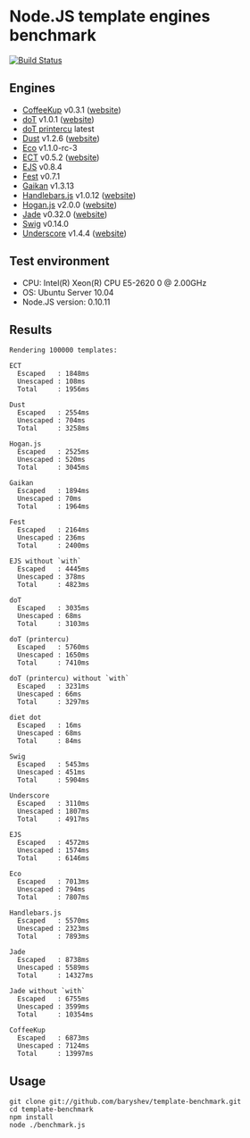# Node.JS template engines benchmark
[![Build Status](https://api.travis-ci.org/philippsimon/template-benchmark.png)](https://travis-ci.org/philippsimon/template-benchmark)

## Engines

- [CoffeeKup](https://github.com/mauricemach/coffeekup) v0.3.1 ([website](http://coffeekup.org/))
- [doT](https://github.com/olado/doT) v1.0.1 ([website](http://olado.github.com/doT/))
- [doT printercu](https://github.com/printercu/doT) latest
- [Dust](https://github.com/linkedin/dustjs) v1.2.6 ([website](http://linkedin.github.com/dustjs/))
- [Eco](https://github.com/sstephenson/eco) v1.1.0-rc-3
- [ECT](https://github.com/baryshev/ect) v0.5.2 ([website](http://ectjs.com/))
- [EJS](https://github.com/visionmedia/ejs) v0.8.4
- [Fest](https://github.com/mailru/fest) v0.7.1
- [Gaikan](https://github.com/Deathspike/gaikan) v1.3.13
- [Handlebars.js](https://github.com/wycats/handlebars.js/) v1.0.12 ([website](http://handlebarsjs.com/))
- [Hogan.js](https://github.com/twitter/hogan.js) v2.0.0 ([website](http://twitter.github.com/hogan.js/))
- [Jade](https://github.com/visionmedia/jade) v0.32.0 ([website](http://jade-lang.com/))
- [Swig](https://github.com/paularmstrong/swig) v0.14.0
- [Underscore](https://github.com/documentcloud/underscore) v1.4.4 ([website](http://underscorejs.org/))

## Test environment

- CPU: Intel(R) Xeon(R) CPU E5-2620 0 @ 2.00GHz
- OS: Ubuntu Server 10.04
- Node.JS version: 0.10.11

## Results

	Rendering 100000 templates:

	ECT
	  Escaped   : 1848ms
	  Unescaped : 108ms
	  Total     : 1956ms

	Dust
	  Escaped   : 2554ms
	  Unescaped : 704ms
	  Total     : 3258ms

	Hogan.js
	  Escaped   : 2525ms
	  Unescaped : 520ms
	  Total     : 3045ms

	Gaikan
	  Escaped   : 1894ms
	  Unescaped : 70ms
	  Total     : 1964ms

	Fest
	  Escaped   : 2164ms
	  Unescaped : 236ms
	  Total     : 2400ms

	EJS without `with`
	  Escaped   : 4445ms
	  Unescaped : 378ms
	  Total     : 4823ms

	doT
	  Escaped   : 3035ms
	  Unescaped : 68ms
	  Total     : 3103ms

	doT (printercu)
	  Escaped   : 5760ms
	  Unescaped : 1650ms
	  Total     : 7410ms

	doT (printercu) without `with`
	  Escaped   : 3231ms
	  Unescaped : 66ms
	  Total     : 3297ms

	diet dot
	  Escaped   : 16ms
	  Unescaped : 68ms
	  Total     : 84ms

	Swig
	  Escaped   : 5453ms
	  Unescaped : 451ms
	  Total     : 5904ms

	Underscore
	  Escaped   : 3110ms
	  Unescaped : 1807ms
	  Total     : 4917ms

	EJS
	  Escaped   : 4572ms
	  Unescaped : 1574ms
	  Total     : 6146ms

	Eco
	  Escaped   : 7013ms
	  Unescaped : 794ms
	  Total     : 7807ms

	Handlebars.js
	  Escaped   : 5570ms
	  Unescaped : 2323ms
	  Total     : 7893ms

	Jade
	  Escaped   : 8738ms
	  Unescaped : 5589ms
	  Total     : 14327ms

	Jade without `with`
	  Escaped   : 6755ms
	  Unescaped : 3599ms
	  Total     : 10354ms

	CoffeeKup
	  Escaped   : 6873ms
	  Unescaped : 7124ms
	  Total     : 13997ms

## Usage

	git clone git://github.com/baryshev/template-benchmark.git
	cd template-benchmark
	npm install
	node ./benchmark.js
